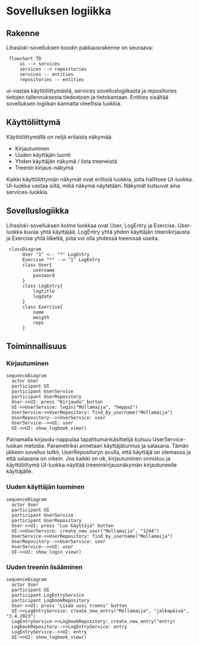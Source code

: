 # Sovelluksen logiikka


## Rakenne

Lihasloki-sovelluksen koodin pakkausrakenne on seuraava:
```mermaid
 flowchart TD
     ui --> services
     services --> repositories
     services -- entities
     repositories -- entities
```

ui-vastaa käyttöliittymästä, services sovelluslogiikasta ja repositories tietojen tallennuksesta tiedostoon ja tietokantaan. Entities sisältää sovelluksen logiikan kannalta oleellisia luokkia.

## Käyttöliittymä

Käyttöliittymällä on neljä erilaista näkymää:
- Kirjautuminen
- Uuden käyttäjän luonti
- Yhden käyttäjän näkymä / lista treeneistä
- Treenin kirjaus-näkymä

Kaikki käyttöliittymän näkymät ovat erillisiä luokkia, joita hallitsee UI-luokka. UI-luokka vastaa siitä, mikä näkymä näytetään. Näkymät kutsuvat aina services-luokkia.

## Sovelluslogiikka

Lihasloki-sovelluksen kolme luokkaa ovat User, LogEntry ja Exercise. User-luokka kuvaa yhtä käyttäjää, LogEntry yhtä yhden käyttäjän treenikirjausta ja Exercise yhtä liikettä, joita voi olla yhdessä treenissä useita.

```mermaid
 classDiagram
      User "1" <-- "*" LogEntry
      Exercise "*" --> "1" LogEntry
      class User{
          username
          password
      }
      class LogEntry{
          logtitle
          logdate
      }
      class Exercise{
          name
          weigth
          reps
      }
```

## Toiminnallisuus

### Kirjautuminen

```mermaid
sequenceDiagram
  actor User
  participant UI
  participant UserService
  participant UserRepository
  User->>UI: press "Kirjaudu" button
  UI->>UserService: login("Mollamaija", "heppa2")
  UserService->>UserRepository: find_by_username("Mollamaija")
  UserRepository-->>UserService: user
  UserService-->>UI: user
  UI->>UI: show_logbook_view()
```
Painamalla kirjaudu-nappulaa tapahtumankäsittelijä kutsuu UserService-luokan metodia. Parametriksi annetaan käyttäjätunnus ja salasana. Tämän jälkeen sovellus tutkii, UserRepositoryn avulla, että käyttäjä on olemassa ja että salasana on oikein. Jos kaikki on ok, kirjautuminen onnistuu ja käyttöliittymä UI-luokka näyttää treeninkirjausnäkymän kirjautuneelle käyttäjälle.

### Uuden käyttäjän luominen

```mermaid
sequenceDiagram
  actor User
  participant UI
  participant UserService
  participant UserRepository
  User->>UI: press "Luo käyttäjä" button
  UI->>UserService: create_new_user("Mollamaija", "1244")
  UserService->>UserRepository: find_by_username("Mollamaija")
  UserRepository-->>UserService: user
  UserService-->>UI: user
  UI->>UI: show_login_view()
 ```
 

 
 ### Uuden treenin lisääminen

```mermaid
sequenceDiagram
  actor User
  participant UI
  participant LogEntryService
  participant LogbookRepository
  User->>UI: press "Lisää uusi treeni" button
  UI->>LogEntryService: create_new_entry("Mollamaija", "jalkapäivä", "3.4.2023")
  LogEntryService->>LogbookRepository: create_new_entry("entry)
  LogbookRepository-->>LogEntryService: entry
  LogEntryService-->>UI: entry
  UI->>UI: show_logbook_view()
 ```
